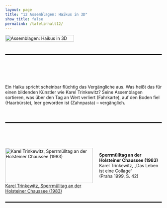 ```yaml
---
layout: page
title: "12 Assemblagen: Haikus in 3D"
show_title: false
permalink: /tafelinhalt12/
---
```


<div style="display: flex; align-items: flex-start; margin-bottom: 40px;">
  <a href="{{ 'img/Trinkewitz_Headlines/Trinkewitz_Headlines-12.jpg' | absolute_url }}">
    <img src="{{ 'img/Trinkewitz_Headlines/Trinkewitz_Headlines-12.jpg' | absolute_url }}" alt="Assemblagen: Haikus in 3D" style="width: 100%; margin-right: 20px;">
  </a>
</div>

<hr style="border-top: 2px solid #000; margin-top: 0; margin-bottom: 80px;">

<div style="display: flex; flex-wrap: wrap; margin-bottom: 40px;">
  <div style="flex: 1; max-width: 100%;">
    <p>Ein Haiku spricht scheinbar flüchtig das Vergängliche aus. Was heißt das für einen bildenden Künstler wie Karel Trinkewitz? Seine Assemblagen sortieren, was über den Tag an Wert verliert (Fahrkarte), auf den Boden fiel (Haarbürste), leer geworden ist (Zahnpasta) – vergänglich.</p>
  </div>
</div>

<hr style="border-top: 2px solid #000; margin-top: 10px; margin-bottom: 80px;">

<div style="display: flex; flex-wrap: wrap; margin-bottom: 40px;">
  <div style="flex: 1; margin-right: 20px; max-width: 60%;">
    <div class="inhalt_hovereffect">
      <a href="{{ '/img/derivatives/iiif/images/tafel12/full/1140,/0/default.jpg' | absolute_url }}">
        <img src="{{ '/img/derivatives/iiif/images/tafel12/full/1140,/0/default.jpg' | absolute_url }}" alt="Karel Trinkewitz, Sperrmülltag an der Holsteiner Chaussee (1983)" style="width: 100%;" />
        <div class="inhalt_overlay">
          <div class="inhalt_info">Karel Trinkewitz, Sperrmülltag an der Holsteiner Chaussee (1983)</div>
        </div>
      </a>
    </div>
  </div>

  <div style="flex: 1; max-width: 40%;">
    <p><strong>Sperrmülltag an der Holsteiner Chaussee (1983)</strong><br/>
      Karel Trinkewitz, „Das Leben ist eine Collage“<br/>
      (Praha 1999, S. 42)</p>
  </div>
</div>

<hr style="border-top: 2px solid #000; margin-top: 60px; margin-bottom: 80px;">
